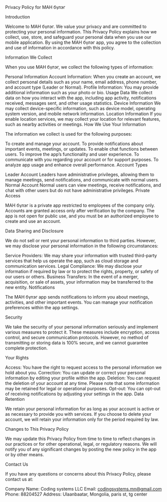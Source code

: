 Privacy Policy for МАН бүлэг

Introduction

Welcome to МАН бүлэг. We value your privacy and are committed to protecting your personal information. This Privacy Policy explains how we collect, use, store, and safeguard your personal data when you use our mobile application. By using the МАН бүлэг app, you agree to the collection and use of information in accordance with this policy.

Information We Collect

When you use МАН бүлэг, we collect the following types of information:

Personal Information
Account Information: When you create an account, we collect personal details such as your name, email address, phone number, and account type (Leader or Normal).
Profile Information: You may provide additional information such as your photo or bio.
Usage Data
We collect data on how you interact with the app, including app activity, notifications received, messages sent, and other usage statistics.
Device Information
We may collect device-specific information, such as device model, operating system version, and mobile network information.
Location Information
If you enable location services, we may collect your location for relevant features, such as nearby activities or meetings.
How We Use Your Information

The information we collect is used for the following purposes:

To create and manage your account.
To provide notifications about important events, meetings, or updates.
To enable chat functions between users.
To improve the app’s functionality and user experience.
To communicate with you regarding your account or for support purposes.
To analyze app usage and enhance overall performance.
Account Types

Leader Account
Leaders have administrative privileges, allowing them to manage meetings, send notifications, and communicate with normal users.
Normal Account
Normal users can view meetings, receive notifications, and chat with other users but do not have administrative privileges.
Private Access

МАН бүлэг is a private app restricted to employees of the company only. Accounts are granted access only after verification by the company. The app is not open for public use, and you must be an authorized employee to create and use an account.

Data Sharing and Disclosure

We do not sell or rent your personal information to third parties. However, we may disclose your personal information in the following circumstances:

Service Providers: We may share your information with trusted third-party services that help us operate the app, such as cloud storage and communication services.
Legal Compliance: We may disclose your information if required by law or to protect the rights, property, or safety of our users or others.
Business Transfers: In the event of a merger, acquisition, or sale of assets, your information may be transferred to the new entity.
Notifications

The МАН бүлэг app sends notifications to inform you about meetings, activities, and other important events. You can manage your notification preferences within the app settings.

Security

We take the security of your personal information seriously and implement various measures to protect it. These measures include encryption, access control, and secure communication protocols. However, no method of transmitting or storing data is 100% secure, and we cannot guarantee complete protection.

Your Rights

Access: You have the right to request access to the personal information we hold about you.
Correction: You can update or correct your personal information by editing your profile within the app.
Deletion: You can request the deletion of your account at any time. Please note that some information may be retained for legal or operational purposes.
Opt-out: You can opt-out of receiving notifications by adjusting your settings in the app.
Data Retention

We retain your personal information for as long as your account is active or as necessary to provide you with services. If you choose to delete your account, we will retain your information only for the period required by law.

Changes to This Privacy Policy

We may update this Privacy Policy from time to time to reflect changes in our practices or for other operational, legal, or regulatory reasons. We will notify you of any significant changes by posting the new policy in the app or by other means.

Contact Us

If you have any questions or concerns about this Privacy Policy, please contact us at:

Company Name: Coding systems LLC
Email: codingsystems.mn@gmail.com
Phone: 88204527
Address: Ulaanbaatar, Mongolia, paris st, tg center
